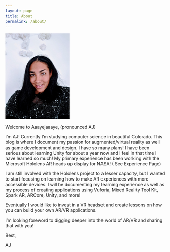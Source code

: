 ```yaml
---
layout: page
title: About
permalink: /about/
---
```



<img src="\pictures\image1.jpg" width="40%" height="40%">

Welcome to Aaayejaaaye, (pronounced AJ)

I’m AJ! Currently I’m studying computer science in beautiful Colorado. This blog is where I document my passion for augmented/virtual reality as well as game development and design. I have so many plans! I have been serious about learning Unity for about a year now and I feel in that time I have learned so much! My primary experience has been working with the Microsoft Hololens AR heads up display for NASA! ( See Experience Page)

I am still involved with the Hololens project to a lesser capacity, but I wanted to start focusing on learning how to make AR experiences with more accessible devices. I will be documenting my learning experience as well as my process of creating applications using Vuforia, Mixed Reality Tool Kit, Spark AR, ARCore, Unity, and more!

Eventually I would like to invest in a VR headset and create lessons on how you can build your own AR/VR applications.

I’m looking foreword to digging deeper into the world of AR/VR and sharing that with you!

Best,

AJ
